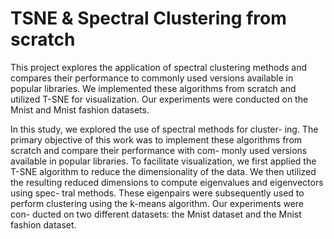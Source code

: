 # TSNE & Spectral Clustering from scratch
This project explores the application of spectral clustering methods and compares their performance to commonly used versions available in popular libraries. We implemented these algorithms from scratch and utilized T-SNE for visualization. Our experiments were conducted on the Mnist and Mnist fashion datasets.

In this study, we explored the use of spectral methods for cluster- ing. The primary objective of this work was to implement these algorithms from scratch and compare their performance with com- monly used versions available in popular libraries. To facilitate visualization, we first applied the T-SNE algorithm to reduce the dimensionality of the data. We then utilized the resulting reduced dimensions to compute eigenvalues and eigenvectors using spec- tral methods. These eigenpairs were subsequently used to perform clustering using the k-means algorithm. Our experiments were con- ducted on two different datasets: the Mnist dataset and the Mnist fashion dataset.
